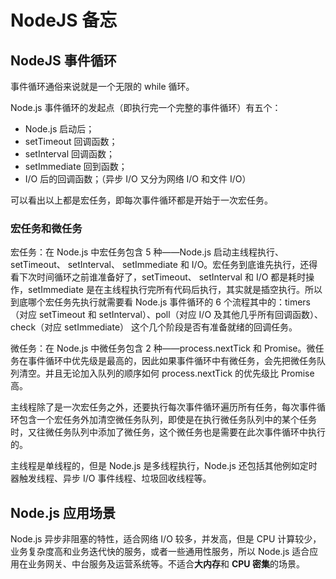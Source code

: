 # NodeJS 备忘

## NodeJS 事件循环

事件循环通俗来说就是一个无限的 while 循环。

Node.js 事件循环的发起点（即执行完一个完整的事件循环）有五个：

- Node.js 启动后；
- setTimeout 回调函数；
- setInterval 回调函数；
- setImmediate 回到函数；
- I/O 后的回调函数；（异步 I/O 又分为网络 I/O 和文件 I/O）

可以看出以上都是宏任务，即每次事件循环都是开始于一次宏任务。

### 宏任务和微任务

宏任务：在 Node.js 中宏任务包含 5 种——Node.js 启动主线程执行、 setTimeout、 setInterval、 setImmediate 和 I/O。宏任务到底谁先执行，还得看下次时间循环之前谁准备好了，setTimeout、 setInterval 和 I/O 都是耗时操作，setImmediate 是在主线程执行完所有代码后执行，其实就是插空执行。所以到底哪个宏任务先执行就需要看 Node.js 事件循环的 6 个流程其中的：timers（对应 setTimeout 和 setInterval）、poll（对应 I/O 及其他几乎所有回调函数）、check（对应 setImmediate） 这个几个阶段是否有准备就绪的回调任务。

微任务：在 Node.js 中微任务包含 2 种——process.nextTick 和 Promise。微任务在事件循环中优先级是最高的，因此如果事件循环中有微任务，会先把微任务队列清空。并且无论加入队列的顺序如何 process.nextTick 的优先级比 Promise 高。

主线程除了是一次宏任务之外，还要执行每次事件循环遍历所有任务，每次事件循环包含一个宏任务外加清空微任务队列，即使是在执行微任务队列中的某个任务时，又往微任务队列中添加了微任务，这个微任务也是需要在此次事件循环中执行的。

主线程是单线程的，但是 Node.js 是多线程执行，Node.js 还包括其他例如定时器触发线程、异步 I/O 事件线程、垃圾回收线程等。

## Node.js 应用场景

Node.js 异步非阻塞的特性，适合网络 I/O 较多，并发高，但是 CPU 计算较少，业务复杂度高和业务迭代快的服务，或者一些通用性服务，所以 Node.js 适合应用在业务网关、中台服务及运营系统等。不适合**大内存**和 **CPU 密集**的场景。
